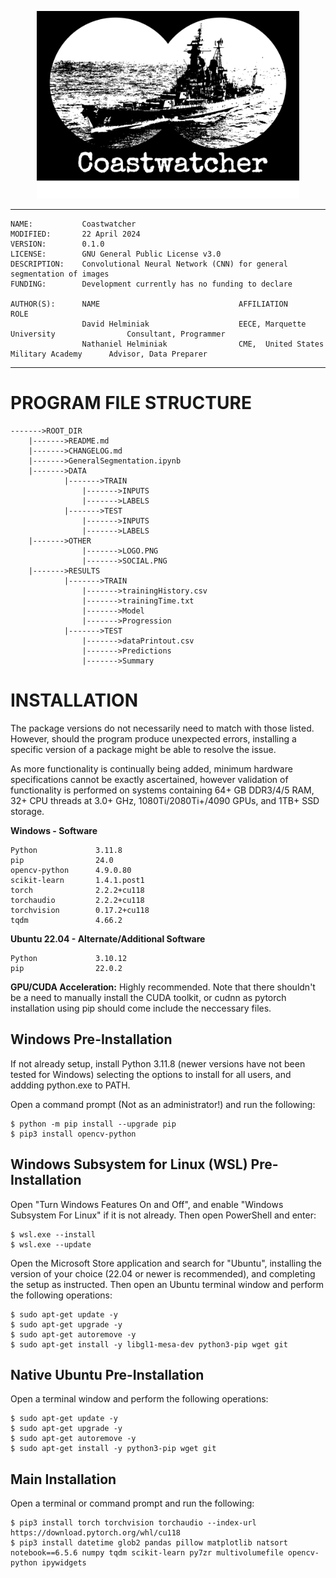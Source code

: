 <p align="center">
  <img src='/OTHER/LOGO.PNG' height='300'>
</p>

***
    NAME:           Coastwatcher    
    MODIFIED:       22 April 2024  
    VERSION:        0.1.0  
    LICENSE:        GNU General Public License v3.0  
    DESCRIPTION:    Convolutional Neural Network (CNN) for general segmentation of images  
    FUNDING:        Development currently has no funding to declare
	
    AUTHOR(S):      NAME                               AFFILIATION                               ROLE
                    David Helminiak                    EECE, Marquette University                Consultant, Programmer
                    Nathaniel Helminiak                CME,  United States Military Academy      Advisor, Data Preparer
***

# PROGRAM FILE STRUCTURE

    ------->ROOT_DIR
        |------->README.md
        |------->CHANGELOG.md
        |------->GeneralSegmentation.ipynb
        |------->DATA
                |------->TRAIN
                    |------->INPUTS
                    |------->LABELS
                |------->TEST
                    |------->INPUTS
                    |------->LABELS
        |------->OTHER
                    |------->LOGO.PNG
                    |------->SOCIAL.PNG
        |------->RESULTS
                |------->TRAIN
                    |------->trainingHistory.csv
                    |------->trainingTime.txt
                    |------->Model
                    |------->Progression
                |------->TEST
                    |------->dataPrintout.csv
                    |------->Predictions
                    |------->Summary
					

# INSTALLATION

The package versions do not necessarily need to match with those listed. However, should the program produce unexpected errors, installing a specific version of a package might be able to resolve the issue. 

As more functionality is continually being added, minimum hardware specifications cannot be exactly ascertained, however validation of functionality is performed on systems containing 64+ GB DDR3/4/5 RAM, 32+ CPU threads at 3.0+ GHz, 1080Ti/2080Ti+/4090 GPUs, and 1TB+ SSD storage. 

**Windows - Software**  

	Python             3.11.8
	pip                24.0
	opencv-python      4.9.0.80
	scikit-learn       1.4.1.post1
	torch              2.2.2+cu118
	torchaudio         2.2.2+cu118
	torchvision        0.17.2+cu118
	tqdm               4.66.2

**Ubuntu 22.04 - Alternate/Additional Software**
	
	Python             3.10.12
	pip                22.0.2

**GPU/CUDA Acceleration:** Highly recommended. Note that there shouldn't be a need to manually install the CUDA toolkit, or cudnn as pytorch installation using pip should come include the neccessary files.

## Windows Pre-Installation

If not already setup, install Python 3.11.8 (newer versions have not been tested for Windows) selecting the options to install for all users, and addding python.exe to PATH.

Open a command prompt (Not as an administrator!) and run the following: 

	$ python -m pip install --upgrade pip
	$ pip3 install opencv-python

## Windows Subsystem for Linux (WSL) Pre-Installation

Open "Turn Windows Features On and Off", and enable "Windows Subsystem For Linux" if it is not already. Then open PowerShell and enter:

	$ wsl.exe --install
	$ wsl.exe --update
	
Open the Microsoft Store application and search for "Ubuntu", installing the version of your choice (22.04 or newer is recommended), and completing the setup as instructed. Then open an Ubuntu terminal window and perform the following operations: 

	$ sudo apt-get update -y 
	$ sudo apt-get upgrade -y 
	$ sudo apt-get autoremove -y 
	$ sudo apt-get install -y libgl1-mesa-dev python3-pip wget git
	
## Native Ubuntu Pre-Installation

Open a terminal window and perform the following operations:
    
	$ sudo apt-get update -y 
	$ sudo apt-get upgrade -y 
	$ sudo apt-get autoremove -y 
	$ sudo apt-get install -y python3-pip wget git
    
## Main Installation

Open a terminal or command prompt and run the following:
    
	$ pip3 install torch torchvision torchaudio --index-url https://download.pytorch.org/whl/cu118
	$ pip3 install datetime glob2 pandas pillow matplotlib natsort notebook==6.5.6 numpy tqdm scikit-learn py7zr multivolumefile opencv-python ipywidgets
